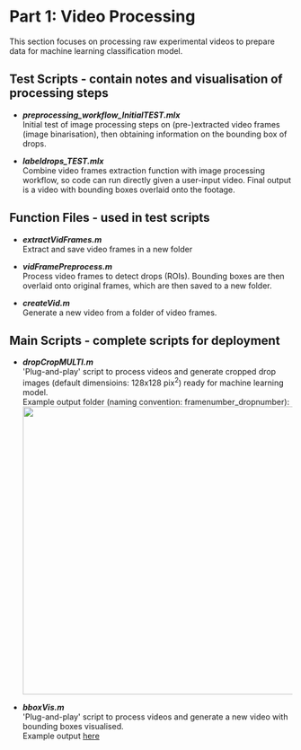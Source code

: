 # Part 1: Video Processing

This section focuses on processing raw experimental videos to prepare data for machine learning classification model.  

## Test Scripts - contain notes and visualisation of processing steps  
+ ***preprocessing_workflow_InitialTEST.mlx***  
   Initial test of image processing steps on (pre-)extracted video frames (image binarisation), then obtaining information on the bounding box of drops.    

+ ***labeldrops_TEST.mlx***  
   Combine video frames extraction function with image processing workflow, so code can run directly given a user-input video. Final output is a video with bounding boxes overlaid onto the footage. 

## Function Files - used in test scripts  
+ ***extractVidFrames.m***  
   Extract and save video frames in a new folder

+ ***vidFramePreprocess.m***  
   Process video frames to detect drops (ROIs). Bounding boxes are then overlaid onto original frames, 
   which are then saved to a new folder.

+ ***createVid.m***  
   Generate a new video from a folder of video frames. 

## Main Scripts - complete scripts for deployment  
+ ***dropCropMULTI.m***  
   'Plug-and-play' script to process videos and generate cropped drop images (default dimensioins: 128x128 pix<sup>2</sup>) ready for machine learning model.  
   Example output folder (naming convention: framenumber_dropnumber):  
   <img src="https://drive.google.com/uc?export=view&id=1NIE_mHDYfKwMYoeB8Z60xxdlIwrCD4TP" width="716.5" height="512.5">

+ ***bboxVis.m***  
   'Plug-and-play' script to process videos and generate a new video with bounding boxes visualised.  
   Example output [here](https://drive.google.com/file/d/1jf9_tMAYZ_aVIAc4yB-KxjehLqjHWsHe/view?usp=sharing)
